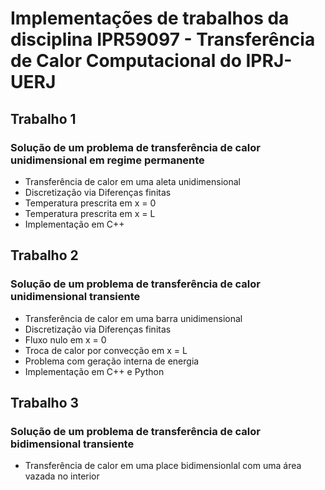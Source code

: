 # Implementações de trabalhos da disciplina IPR59097 - Transferência de Calor Computacional do IPRJ-UERJ

## Trabalho 1

### Solução de um problema de transferência de calor unidimensional em regime permanente
* Transferência de calor em uma aleta unidimensional 
* Discretização via Diferenças finitas
* Temperatura prescrita em x = 0
* Temperatura prescrita em x = L
* Implementação em C++

## Trabalho 2

### Solução de um problema de transferência de calor unidimensional transiente
* Transferência de calor em uma barra unidimensional 
* Discretização via Diferenças finitas
* Fluxo nulo em x = 0
* Troca de calor por convecção em x = L
* Problema com geração interna de energia
* Implementação em C++ e Python

## Trabalho 3

### Solução de um problema de transferência de calor bidimensional transiente
* Transferência de calor em uma place bidimensionlal com uma área vazada no interior 
